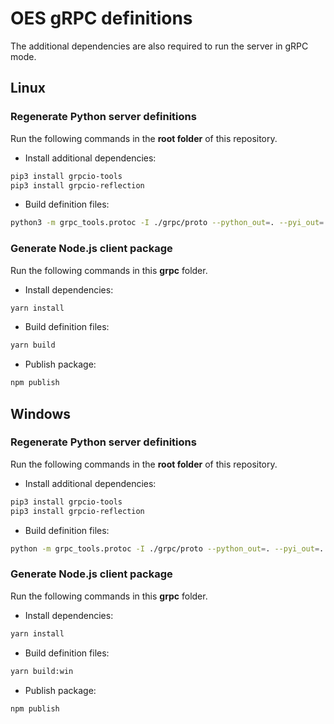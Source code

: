 # OES gRPC definitions

The additional dependencies are also required to run the server in gRPC mode.

## Linux

### Regenerate Python server definitions

Run the following commands in the **root folder** of this repository.

- Install additional dependencies:

```bash
pip3 install grpcio-tools
pip3 install grpcio-reflection
```

- Build definition files:

```bash
python3 -m grpc_tools.protoc -I ./grpc/proto --python_out=. --pyi_out=. --grpc_python_out=. ./grpc/proto/openelevationservice/server/grpc/openelevation.proto
```

### Generate Node.js client package

Run the following commands in this **grpc** folder.

- Install dependencies:

```bash
yarn install
```

- Build definition files:

```bash
yarn build
```

- Publish package:

```bash
npm publish
```

## Windows

### Regenerate Python server definitions

Run the following commands in the **root folder** of this repository.

- Install additional dependencies:

```bash
pip3 install grpcio-tools
pip3 install grpcio-reflection
```

- Build definition files:

```bash
python -m grpc_tools.protoc -I ./grpc/proto --python_out=. --pyi_out=. --grpc_python_out=. ./grpc/proto/openelevationservice/server/grpc/openelevation.proto
```

### Generate Node.js client package

Run the following commands in this **grpc** folder.

- Install dependencies:

```bash
yarn install
```

- Build definition files:

```bash
yarn build:win
```

- Publish package:

```bash
npm publish
```
